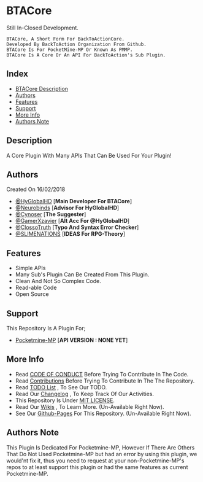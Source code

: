 # BTACore
Still In-Closed Development.
````
BTACore, A Short Form For BackToActionCore.
Developed By BackToAction Organization From Github.
BTACore Is For PocketMine-MP Or Known As PMMP.
BTACore Is A Core Or An API For BackToAction's Sub Plugin.
````

## Index
- [BTACore Description]()
- [Authors]()
- [Features]()
- [Support]()
- [More Info]()
- [Authors Note]()

## Description
A Core Plugin With Many APIs That Can Be Used For Your Plugin!

## Authors
Created On 16/02/2018
- [@HyGlobalHD](https://github.com/HyGlobalHD) [**Main Developer For BTACore**]
- [@Neurobinds](https://github.com/Neurobinds) [**Advisor For HyGlobalHD**]
- [@Cynoser](https://github.com/Cynoser) [**The Suggester**]
- [@GamerXzavier](https://github.com/GamerXzavier) [**Alt Acc For @HyGlobalHD**]
- [@ClossoTruth](https://github.com/ClossoTruth) [**Typo And Syntax Error Checker**]
- [@SLIMENATIONS](https://github.com/SLIMENATIONS) [**IDEAS For RPG-Theory**]

## Features
- Simple APIs
- Many Sub's Plugin Can Be Created From This Plugin.
- Clean And Not So Complex Code.
- Read-able Code
- Open Source

## Support
This Repository Is A Plugin For;
- [Pocketmine-MP](https://github.com/pmmp/Pocketmine-MP) [**API VERSION : NONE YET**]

## More Info
- Read [CODE OF CONDUCT]() Before Trying To Contribute In The Code.
- Read [Contributions]() Before Trying To Contribute In The The Repository.
- Read [TODO List]() , To See Our TODO.
- Read Our [Changelog]() , To Keep Track Of Our Activities.
- This Repository Is Under [MIT LICENSE]().
- Read Our [Wikis]() , To Learn More. (Un-Available Right Now).
- See Our [Github-Pages]() For This Repository. (Un-Available Right Now).

## Authors Note
This Plugin Is Dedicated For Pocketmine-MP, However If There Are Others That Do Not Used Pocketmine-MP but had an error by using this plugin, we would'nt fix it, thus you need to request at your non-Pocketmine-MP's repos to at least support this plugin or had the same features as current Pocketmine-MP.
